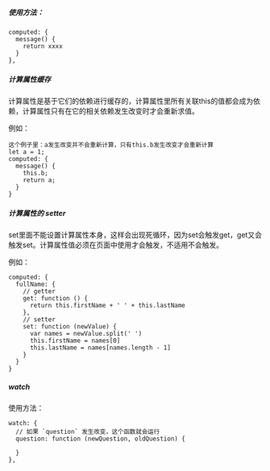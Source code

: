 ##### 使用方法：
```
computed: {
  message() {
    return xxxx
  }
},
```

##### 计算属性缓存
计算属性是基于它们的依赖进行缓存的，计算属性里所有关联this的值都会成为依赖，计算属性只有在它的相关依赖发生改变时才会重新求值。

例如：
```
这个例子里：a发生改变并不会重新计算，只有this.b发生改变才会重新计算
let a = 1;
computed: {
  message() {
    this.b;
    return a;
  }
}
```

##### 计算属性的 setter
set里面不能设置计算属性本身，这样会出现死循环，因为set会触发get，get又会触发set。计算属性值必须在页面中使用才会触发，不适用不会触发。

例如：
```
computed: {
  fullName: {
    // getter
    get: function () {
      return this.firstName + ' ' + this.lastName
    },
    // setter
    set: function (newValue) {
      var names = newValue.split(' ')
      this.firstName = names[0]
      this.lastName = names[names.length - 1]
    }
  }
}
```

##### watch
使用方法：
```
watch: {
  // 如果 `question` 发生改变，这个函数就会运行
  question: function (newQuestion, oldQuestion) {
      
  }
},
```
